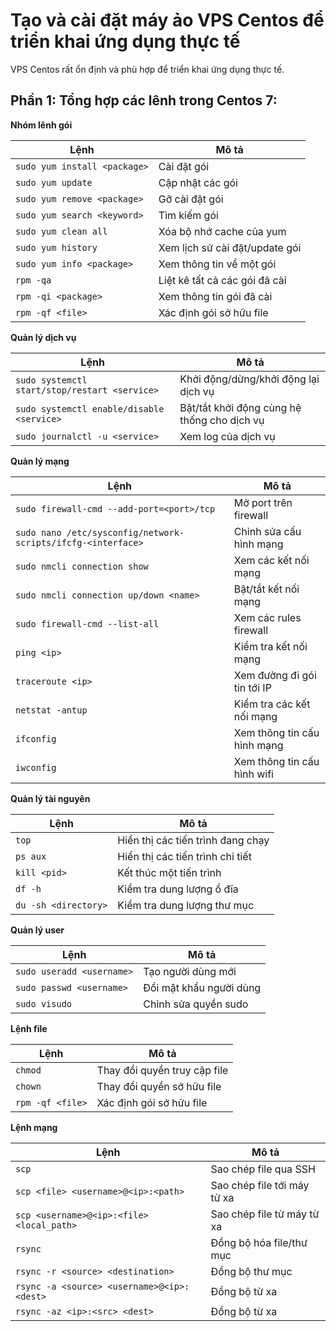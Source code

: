 # Tạo và cài đặt máy ảo VPS Centos để triển khai ứng dụng thực tế
VPS Centos rất ổn định và phù hợp để triển khai ứng dụng thực tế.

## Phần 1: Tổng hợp các lênh trong Centos 7: 

**Nhóm lênh gói**


| Lệnh | Mô tả |
|-|-| 
| `sudo yum install <package>` | Cài đặt gói |
| `sudo yum update` | Cập nhật các gói |
| `sudo yum remove <package>` | Gỡ cài đặt gói |
| `sudo yum search <keyword>` | Tìm kiếm gói |
| `sudo yum clean all` | Xóa bộ nhớ cache của yum |
| `sudo yum history` | Xem lịch sử cài đặt/update gói |
| `sudo yum info <package>` | Xem thông tin về một gói | 
| `rpm -qa` | Liệt kê tất cả các gói đã cài |
| `rpm -qi <package>` | Xem thông tin gói đã cài |
| `rpm -qf <file>` | Xác định gói sở hữu file |


**Quản lý dịch vụ**


| Lệnh | Mô tả |
|-|-|
| `sudo systemctl start/stop/restart <service>` | Khởi động/dừng/khởi động lại dịch vụ |
| `sudo systemctl enable/disable <service>` | Bật/tắt khởi động cùng hệ thống cho dịch vụ |
| `sudo journalctl -u <service>` | Xem log của dịch vụ |




**Quản lý mạng**


| Lệnh | Mô tả |
|-|-|
| `sudo firewall-cmd --add-port=<port>/tcp` | Mở port trên firewall |
| `sudo nano /etc/sysconfig/network-scripts/ifcfg-<interface>` | Chỉnh sửa cấu hình mạng |  
| `sudo nmcli connection show` | Xem các kết nối mạng |
| `sudo nmcli connection up/down <name>` | Bật/tắt kết nối mạng |
| `sudo firewall-cmd --list-all` | Xem các rules firewall |
| `ping <ip>` | Kiểm tra kết nối mạng |
| `traceroute <ip>` | Xem đường đi gói tin tới IP | 
| `netstat -antup` | Kiểm tra các kết nối mạng |
| `ifconfig` | Xem thông tin cấu hình mạng |
| `iwconfig` | Xem thông tin cấu hình wifi |


**Quản lý tài nguyên**


| Lệnh | Mô tả |
|-|-|
| `top` | Hiển thị các tiến trình đang chạy | 
| `ps aux` | Hiển thị các tiến trình chi tiết |
| `kill <pid>` | Kết thúc một tiến trình |
| `df -h` | Kiểm tra dung lượng ổ đĩa |
| `du -sh <directory>` | Kiểm tra dung lượng thư mục |

**Quản lý user**


| Lệnh | Mô tả |
|-|-|
| `sudo useradd <username>` | Tạo người dùng mới |
| `sudo passwd <username>` | Đổi mật khẩu người dùng |
| `sudo visudo` | Chỉnh sửa quyền sudo |


**Lệnh file**


| Lệnh | Mô tả |
|-|-|
| `chmod` | Thay đổi quyền truy cập file |
| `chown` | Thay đổi quyền sở hữu file |
| `rpm -qf <file>` | Xác định gói sở hữu file |

**Lệnh mạng**


| Lệnh | Mô tả |  
|-|-|
| `scp` | Sao chép file qua SSH |
| `scp <file> <username>@<ip>:<path>` | Sao chép file tới máy từ xa |
| `scp <username>@<ip>:<file> <local_path>` | Sao chép file từ máy từ xa |  
| `rsync` | Đồng bộ hóa file/thư mục |
| `rsync -r <source> <destination>` | Đồng bộ thư mục |
| `rsync -a <source> <username>@<ip>:<dest>` | Đồng bộ từ xa |
| `rsync -az <ip>:<src> <dest>` | Đồng bộ từ xa |
